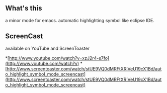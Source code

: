 What's this
-----------

a minor mode for emacs.
automatic highlighting symbol like eclipse IDE.

ScreenCast
----------

available on YouTube and ScreenToaster

*[http://www.youtube.com/watch?v=xzJ2r4-s7fo](http://www.youtube.com/watch?v)
*[http://www.screentoaster.com/watch/stUE9VQ0dMRFtXRlVeU19cX1Bd/auto_highlight_symbol_mode_screencast](http://www.screentoaster.com/watch/stUE9VQ0dMRFtXRlVeU19cX1Bd/auto_highlight_symbol_mode_screencast)